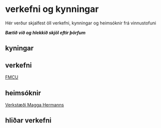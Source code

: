 # verkefni og kynningar

Hér verður skjalfest öll verkefni, kynningar og heimsóknir frá vinnustofuni

**_Bætið við og hlekkið skjöl eftir þörfum_**

## kyningar

## verkefni

[FMCU](fmcu.md)


## heimsóknir

[Verkstæði Magga Hermanns](https://www.tubes.is/category/frettir/a-verkstaedisbordinu/)

## hliðar verkefni
